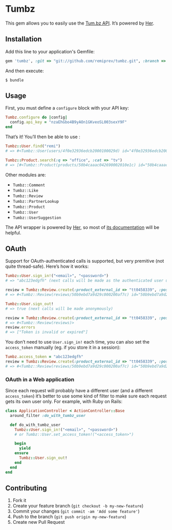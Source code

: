 # Tumbz

This gem allows you to easily use the [Tum.bz API](http://tum.bz/api). It’s powered by [Her](https://github.com/remiprev/her).

## Installation

Add this line to your application's Gemfile:

```ruby
gem 'tumbz', :git => "git://github.com/remiprev/tumbz.git", :branch => "master"
```

And then execute:

    $ bundle

## Usage

First, you must define a `configure` block with your API key:

```ruby
Tumbz.configure do |config|
  config.api_key = "nzaEhGbo4B9yAOn1GKveoSL003sexY9F"
end
```

That’s it! You’ll then be able to use :

```ruby
Tumbz::User.find("remi")
# => #<Tumbz::User(users/4f0e32936edcb2000100029d) id="4f0e32936edcb2000100029d" username="remi" profile_url="http://tum.bz/u/remi" firstname="Rémi" lastname="Prévost"…>

Tumbz::Product.search(:q => "office", :cat => "tv")
# => [#<Tumbz::Product(products/50b4caaac042690002010e1c) id="50b4caaac042690002010e1c" cat="tv" url="http://tum.bz/tv/50b4caaac042690002010e1c/the-offic..." title="The Office (US)" artist=nil external_id="73244" img_thumb=nil img_cover=""…>]
```

Other modules are:

* `Tumbz::Comment`
* `Tumbz::Like`
* `Tumbz::Review`
* `Tumbz::PartnerLookup`
* `Tumbz::Product`
* `Tumbz::User`
* `Tumbz::UserSuggestion`

The API wrapper is powered by [Her](https://github.com/remiprev/her), so most of [its documentation](https://github.com/remiprev/her) will be helpful.

## OAuth

Support for OAuth-authenticated calls is supported, but very premitive (not quite thread-safe). Here’s how it works:

```ruby
Tumbz::User.sign_in!("<email>", "<password>")
# => "abc123edgfh" (next calls will be made as the authenticated user using this key)

review = Tumbz::Review.create(:product_external_id => "tt0458339", :positive => "1", :cat => "movie")
# => #<Tumbz::Review(reviews/50b9ebd7a9d29c000200af7c) id="50b9ebd7a9d29c000200af7c" positive=true text=""…>

Tumbz::User.sign_out!
# => true (next calls will be made anonymously)

review = Tumbz::Review.create(:product_external_id => "tt0458339", :positive => "1", :cat => "movie")
# => #<Tumbz::Review(reviews)>
review.errors
# => ["Token is invalid or expired"]
```

You don’t need to use `User.sign_in!` each time, you can also set the `access_token` manually (eg. if you store it in a session):

```ruby
Tumbz.access_token = "abc123edgfh"
review = Tumbz::Review.create(:product_external_id => "tt0458339", :positive => "1", :cat => "movie")
# => #<Tumbz::Review(reviews/50b9ebd7a9d29c000200af7c) id="50b9ebd7a9d29c000200af7c" positive=true text=""…>
```

### OAuth in a Web application

Since each request will probably have a different user (and a different `access_token`) it’s better to use some kind of filter to make sure each request gets its own user only. For example, with Ruby on Rails:

```ruby
class ApplicationController < ActionController::Base
  around_filter :do_with_tumbz_user

  def do_with_tumbz_user
    Tumbz::User.sign_in!("<email>", "<password>")
    # or Tumbz::User.set_access_token!("<access_token>")

    begin
      yield
    ensure
      Tumbz::User.sign_out!
    end
  end
end
```

## Contributing

1. Fork it
2. Create your feature branch (`git checkout -b my-new-feature`)
3. Commit your changes (`git commit -am 'Add some feature'`)
4. Push to the branch (`git push origin my-new-feature`)
5. Create new Pull Request
